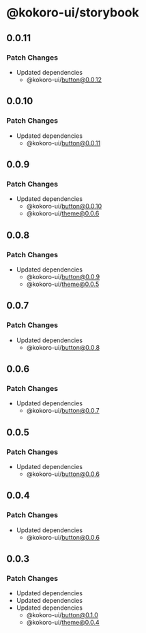 # @kokoro-ui/storybook

## 0.0.11

### Patch Changes

- Updated dependencies
  - @kokoro-ui/button@0.0.12

## 0.0.10

### Patch Changes

- Updated dependencies
  - @kokoro-ui/button@0.0.11

## 0.0.9

### Patch Changes

- Updated dependencies
  - @kokoro-ui/button@0.0.10
  - @kokoro-ui/theme@0.0.6

## 0.0.8

### Patch Changes

- Updated dependencies
  - @kokoro-ui/button@0.0.9
  - @kokoro-ui/theme@0.0.5

## 0.0.7

### Patch Changes

- Updated dependencies
  - @kokoro-ui/button@0.0.8

## 0.0.6

### Patch Changes

- Updated dependencies
  - @kokoro-ui/button@0.0.7

## 0.0.5

### Patch Changes

- Updated dependencies
  - @kokoro-ui/button@0.0.6

## 0.0.4

### Patch Changes

- Updated dependencies
  - @kokoro-ui/button@0.0.6

## 0.0.3

### Patch Changes

- Updated dependencies
- Updated dependencies
- Updated dependencies
  - @kokoro-ui/button@0.1.0
  - @kokoro-ui/theme@0.0.4
